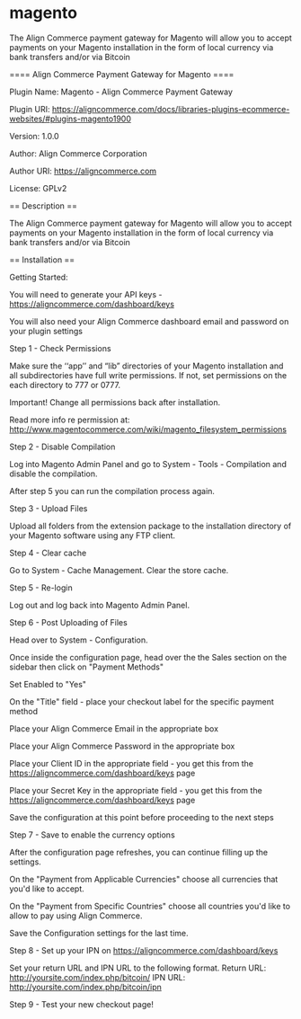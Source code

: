 magento
=======

The Align Commerce payment gateway for Magento will allow you to accept payments on your Magento installation in the form of local currency via bank transfers and/or via Bitcoin

==== Align Commerce Payment Gateway for Magento ====

Plugin Name: Magento - Align Commerce Payment Gateway

Plugin URI: https://aligncommerce.com/docs/libraries-plugins-ecommerce-websites/#plugins-magento1900

Version: 1.0.0

Author: Align Commerce Corporation

Author URI: https://aligncommerce.com

License: GPLv2

== Description ==

The Align Commerce payment gateway for Magento will allow you to accept payments on your Magento installation in the form of local currency via bank transfers and/or via Bitcoin

== Installation ==

Getting Started:

You will need to generate your API keys - https://aligncommerce.com/dashboard/keys 

You will also need your Align Commerce dashboard email and password on your plugin settings


Step 1 - Check Permissions

Make sure the ‘‘app’’ and “lib” directories of your Magento installation and all subdirectories have full write permissions. If not, set permissions on the each directory to 777 or 0777.

Important! Change all permissions back after installation.

Read more info re permission at: http://www.magentocommerce.com/wiki/magento_filesystem_permissions


Step 2 - Disable Compilation

Log into Magento Admin Panel and go to System - Tools - Compilation and disable the compilation.

After step 5 you can run the compilation process again.


Step 3 - Upload Files

Upload all folders from the extension package to the installation directory of your Magento software using any FTP client.


Step 4 - Clear cache

Go to System - Cache Management. Clear the store cache.


Step 5 - Re-login

Log out and log back into Magento Admin Panel.


Step 6 - Post Uploading of Files

Head over to System - Configuration.

Once inside the configuration page, head over the the Sales section on the sidebar then click on "Payment Methods"

Set Enabled to "Yes"

On the "Title" field - place your checkout label for the specific payment method

Place your Align Commerce Email in the appropriate box

Place your Align Commerce Password in the appropriate box

Place your Client ID in the appropriate field - you get this from the https://aligncommerce.com/dashboard/keys page

Place your Secret Key in the appropriate field - you get this from the https://aligncommerce.com/dashboard/keys page

Save the configuration at this point before proceeding to the next steps


Step 7 - Save to enable the currency options

After the configuration page refreshes, you can continue filling up the settings.

On the "Payment from Applicable Currencies" choose all currencies that you'd like to accept.

On the "Payment from Specific Countries" choose all countries you'd like to allow to pay using Align Commerce.

Save the Configuration settings for the last time.


Step 8 - Set up your IPN on https://aligncommerce.com/dashboard/keys

Set your return URL and IPN URL to the following format. Return URL: http://yoursite.com/index.php/bitcoin/ IPN URL: http://yoursite.com/index.php/bitcoin/ipn

Step 9 - Test your new checkout page!


